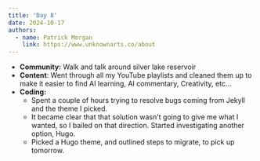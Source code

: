 ```yaml
---
title: 'Day 8'
date: 2024-10-17
authors:
  - name: Patrick Morgan
    link: https://www.unknownarts.co/about
---
```


- **Community:** Walk and talk around silver lake reservoir
- **Content**: Went through all my YouTube playlists and cleaned them up to make it easier to find AI learning, AI commentary, Creativity, etc...
- **Coding:** 
	- Spent a couple of hours trying to resolve bugs coming from Jekyll and the theme I picked.
	- It became clear that that solution wasn't going to give me what I wanted, so I bailed on that direction. Started investigating another option, Hugo.
	- Picked a Hugo theme, and outlined steps to migrate, to pick up tomorrow.